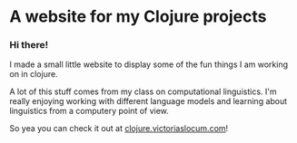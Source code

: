 # A website for my Clojure projects

### Hi there! 

I made a small little website to display some of the fun things I am working on in clojure. 

A lot of this stuff comes from my class on computational linguistics. I'm really enjoying working with different language models and learning about linguistics from a computery point of view. 

So yea you can check it out at [clojure.victoriaslocum.com](https://clojure.victoriaslocum.com)!

